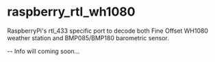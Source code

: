 # raspberry_rtl_wh1080
RaspberryPi's rtl_433 specific port to decode both Fine Offset WH1080 weather station and BMP085/BMP180 barometric sensor.


-- Info will coming soon...
